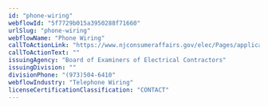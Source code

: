 ```yaml
---
id: "phone-wiring"
webflowId: "5f7729b015a3950288f71660"
urlSlug: "phone-wiring"
webflowName: "Phone Wiring"
callToActionLink: "https://www.njconsumeraffairs.gov/elec/Pages/applications.aspx"
callToActionText: ""
issuingAgency: "Board of Examiners of Electrical Contractors"
issuingDivision: ""
divisionPhone: "(973)504-6410"
webflowIndustry: "Telephone Wiring"
licenseCertificationClassification: "CONTACT"
---
```


